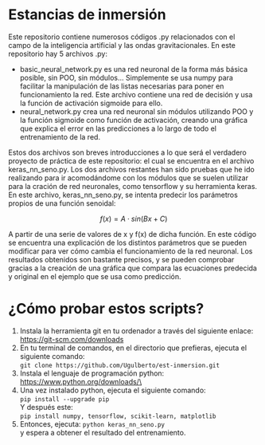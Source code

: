 # Estancias de inmersión
Este repositorio contiene numerosos códigos .py relacionados con el campo de la inteligencia artificial y las ondas gravitacionales. En este repositorio hay 5 archivos .py:
- basic_neural_network.py es una red neuronal de la forma más básica posible, sin POO, sin módulos... Simplemente se usa numpy para facilitar la manipulación de las listas necesarias para poner en funcionamiento la red. Este archivo contiene una red de decisión y usa la función de activación sigmoide para ello.
- neural_network.py crea una red neuronal sin módulos utilizando POO y la función sigmoide como función de activación, creando una gráfica que explica el error en las predicciones a lo largo de todo el entrenamiento de la red.

Estos dos archivos son breves introducciones a lo que será el verdadero proyecto de práctica de este repositorio: el cual se encuentra en el archivo keras_nn_seno.py. Los dos archivos restantes han sido pruebas que he ido realizando para ir acomodándome con los módulos que se suelen utilizar para la cración de red neuronales, como tensorflow y su herramienta keras.
En este archivo, keras_nn_seno.py, se intenta predecir los parámetros propios de una función senoidal:
```math
f(x)=A⋅sin(Bx+C)
```
A partir de una serie de valores de x y f(x) de dicha función.
En este código se encuentra una explicación de los distintos parámetros que se pueden modificar para ver cómo cambia el funcionamiento de la red neuronal.
Los resultados obtenidos son bastante precisos, y se pueden comprobar gracias a la creación de una gráfica que compara las ecuaciones predecida y original en el ejemplo que se usa como predicción.

# ¿Cómo probar estos scripts?
1. Instala la herramienta git en tu ordenador a través del siguiente enlace: https://git-scm.com/downloads
2. En tu terminal de comandos, en el directorio que prefieras, ejecuta el siguiente comando:\
   ```git clone https://github.com/Ugulberto/est-inmersion.git```
3. Instala el lenguaje de programación python: https://www.python.org/downloads/\
4. Una vez instalado python, ejecuta el siguiente comando:\
   ```pip install --upgrade pip```\
   Y después este:\
  ```pip install numpy, tensorflow, scikit-learn, matplotlib```
6. Entonces, ejecuta:
   ```python keras_nn_seno.py```\
y espera a obtener el resultado del entrenamiento.
